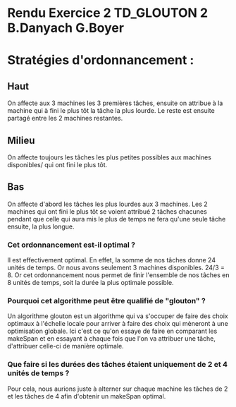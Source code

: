 # Rendu Exercice 2 TD_GLOUTON 2 B.Danyach G.Boyer

# Stratégies d'ordonnancement :
## Haut
On affecte aux 3 machines les 3 premières tâches, ensuite on attribue à la machine qui à fini le plus tôt la tâche la plus lourde. Le reste est ensuite partagé entre les 2 machines restantes.
## Milieu
On affecte toujours les tâches les plus petites possibles aux machines disponibles/ qui ont fini le plus tôt.
## Bas
On affecte d'abord les tâches les plus lourdes aux 3 machines. Les 2 machines qui ont fini le plus tôt se voient attribué 2 tâches chacunes pendant que celle qui aura mis le plus de temps ne fera qu'une seule tâche ensuite, la plus longue.
### Cet ordonnancement est-il optimal ?
Il est effectivement optimal. En effet, la somme de nos tâches donne 24 unités de temps. Or nous avons seulement 3 machines disponibles. 24/3 = 8. Or cet ordonnancement nous permet de finir l'ensemble de nos tâches en 8 unités de temps, soit la durée la plus optimale possible.

### Pourquoi cet algorithme peut être qualifié de "glouton" ?
Un algorithme glouton est un algorithme qui va s'occuper de faire des choix optimaux à l'échelle locale pour arriver à faire des choix qui mèneront à une optimisation globale. Ici c'est ce qu'on essaye de faire en comparant les makeSpan et en essayant à chaque fois que l'on va attribuer une tâche, d'attribuer celle-ci de manière optimale.

### Que faire si les durées des tâches étaient uniquement de 2 et 4 unités de temps ?
Pour cela, nous aurions juste à alterner sur chaque machine les tâches de 2 et les tâches de 4 afin d'obtenir un makeSpan optimal.
